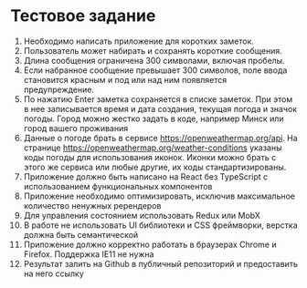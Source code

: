 # Тестовое задание

1. Необходимо написать приложение для коротких заметок. 
2. Пользователь может набирать и сохранять короткие сообщения.
3. Длина сообщения ограничена 300 символами, включая пробелы.
4. Если набранное сообщение превышает 300 символов, поле ввода становится красным и под или
над ним появляется предупреждение.
5. По нажатию Enter заметка сохраняется в списке заметок. При этом в нее записывается время и
дата создания, текущая погода и значок погоды. Город можно жестко задать в коде, например
Минск или город вашего проживания
6. Данные о погоде брать в сервисе https://openweathermap.org/api. На странице
https://openweathermap.org/weather-conditions указаны коды погоды для использования иконок.
Иконки можно брать с этого же сервиса или любые другие, их коды стандартизированы.
7. Приложение должно быть написано на React без TypeScript с использованием функциональных
компонентов
8. Приложение необходимо оптимизировать, исключив максимальное количество ненужных
ререндеров
9. Для управления состоянием использовать Redux или MobX
10. В работе не использовать UI библиотеки и CSS фреймворки, верстка должна быть
семантической
11. Приложение должно корректно работать в браузерах Chrome и Firefox. Поддержка IE11 не
нужна
12. Результат залить на Github в публичный репозиторий и предоставить на него ссылку